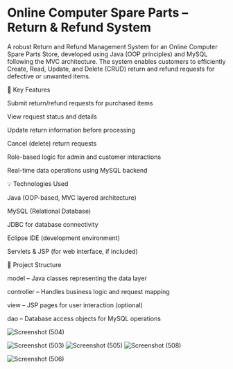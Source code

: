 # Online Computer Spare Parts – Return & Refund System

A robust Return and Refund Management System for an Online Computer Spare Parts Store, developed using Java (OOP principles) and MySQL following the MVC architecture. The system enables customers to efficiently Create, Read, Update, and Delete (CRUD) return and refund requests for defective or unwanted items.

🔧 Key Features

Submit return/refund requests for purchased items

View request status and details

Update return information before processing

Cancel (delete) return requests

Role-based logic for admin and customer interactions

Real-time data operations using MySQL backend



💡 Technologies Used

Java (OOP-based, MVC layered architecture)

MySQL (Relational Database)

JDBC for database connectivity

Eclipse IDE (development environment)

Servlets & JSP (for web interface, if included)



📁 Project Structure

model – Java classes representing the data layer

controller – Handles business logic and request mapping

view – JSP pages for user interaction (optional)

dao – Database access objects for MySQL operations



![Screenshot (504)](https://github.com/user-attachments/assets/1d632a75-6e92-46ed-af1a-4ca3fc869f32)

![Screenshot (503)](https://github.com/user-attachments/assets/aade7b8b-2f0f-4c16-b92f-304d5a895f1d)
![Screenshot (505)](https://github.com/user-attachments/assets/43d4022c-ebcd-4624-aa9e-f3e97fe77cce)
![Screenshot (508)](https://github.com/user-attachments/assets/82ec2cf8-e0ba-45f2-87ce-58f348daeda8)

![Screenshot (506)](https://github.com/user-attachments/assets/dcd86bc5-311d-48d4-95ec-e84376eaa1ea)

